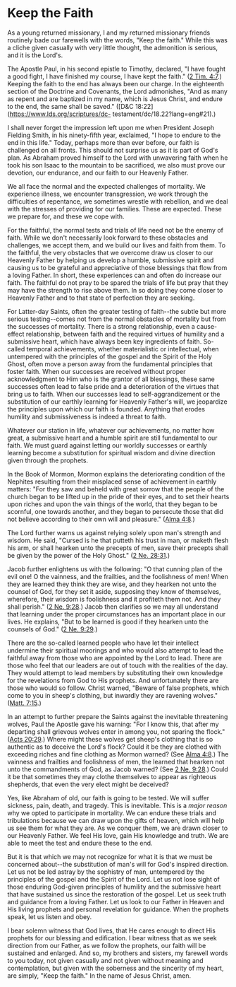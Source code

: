 # Keep the Faith

As a young returned missionary, I and my returned missionary friends routinely
bade our farewells with the words, "Keep the faith." While this was a cliche
given casually with very little thought, the admonition is serious, and it is
the Lord's.

The Apostle Paul, in his second epistle to Timothy, declared, "I have fought a
good fight, I have finished my course, I have kept the faith." ([2 Tim.
4:7](https://www.lds.org/scriptures/nt/2-tim/4.7?lang=eng#6).) Keeping the
faith to the end has always been our charge. In the eighteenth section of the
Doctrine and Covenants, the Lord admonishes, "And as many as repent and are
baptized in my name, which is Jesus Christ, and endure to the end, the same
shall be saved." ([D&amp;C 18:22](https://www.lds.org/scriptures/dc-
testament/dc/18.22?lang=eng#21).)

I shall never forget the impression left upon me when President Joseph
Fielding Smith, in his ninety-fifth year, exclaimed, "I hope to endure to the
end in this life." Today, perhaps more than ever before, our faith is
challenged on all fronts. This should not surprise us as it is part of God's
plan. As Abraham proved himself to the Lord with unwavering faith when he took
his son Isaac to the mountain to be sacrificed, we also must prove our
devotion, our endurance, and our faith to our Heavenly Father.

We all face the normal and the expected challenges of mortality. We experience
illness, we encounter transgression, we work through the difficulties of
repentance, we sometimes wrestle with rebellion, and we deal with the stresses
of providing for our families. These are expected. These we prepare for, and
these we cope with.

For the faithful, the normal tests and trials of life need not be the enemy of
faith. While we don't necessarily look forward to these obstacles and
challenges, we accept them, and we build our lives and faith from them. To the
faithful, the very obstacles that we overcome draw us closer to our Heavenly
Father by helping us develop a humble, submissive spirit and causing us to be
grateful and appreciative of those blessings that flow from a loving Father.
In short, these experiences can and often do increase our faith. The faithful
do not pray to be spared the trials of life but pray that they may have the
strength to rise above them. In so doing they come closer to Heavenly Father
and to that state of perfection they are seeking.

For Latter-day Saints, often the greater testing of faith--the subtle but more
serious testing--comes not from the normal obstacles of mortality but from the
successes of mortality. There is a strong relationship, even a cause-effect
relationship, between faith and the required virtues of humility and a
submissive heart, which have always been key ingredients of faith. So-called
temporal achievements, whether materialistic or intellectual, when untempered
with the principles of the gospel and the Spirit of the Holy Ghost, often move
a person away from the fundamental principles that foster faith. When our
successes are received without proper acknowledgment to Him who is the grantor
of all blessings, these same successes often lead to false pride and a
deterioration of the virtues that bring us to faith. When our successes lead
to self-aggrandizement or the substitution of our earthly learning for
Heavenly Father's will, we jeopardize the principles upon which our faith is
founded. Anything that erodes humility and submissiveness is indeed a threat
to faith.

Whatever our station in life, whatever our achievements, no matter how great,
a submissive heart and a humble spirit are still fundamental to our faith. We
must guard against letting our worldly successes or earthly learning become a
substitution for spiritual wisdom and divine direction given through the
prophets.

In the Book of Mormon, Mormon explains the deteriorating condition of the
Nephites resulting from their misplaced sense of achievement in earthly
matters: "For they saw and beheld with great sorrow that the people of the
church began to be lifted up in the pride of their eyes, and to set their
hearts upon riches and upon the vain things of the world, that they began to
be scornful, one towards another, and they began to persecute those that did
not believe according to their own will and pleasure." ([Alma
4:8](https://www.lds.org/scriptures/bofm/alma/4.8?lang=eng#7).)

The Lord further warns us against relying solely upon man's strength and
wisdom. He said, "Cursed is he that putteth his trust in man, or maketh flesh
his arm, or shall hearken unto the precepts of men, save their precepts shall
be given by the power of the Holy Ghost." ([2 Ne.
28:31](https://www.lds.org/scriptures/bofm/2-ne/28.31?lang=eng#30).)

Jacob further enlightens us with the following: "O that cunning plan of the
evil one! O the vainness, and the frailties, and the foolishness of men! When
they are learned they think they are wise, and they hearken not unto the
counsel of God, for they set it aside, supposing they know of themselves,
wherefore, their wisdom is foolishness and it profiteth them not. And they
shall perish." ([2 Ne.
9:28](https://www.lds.org/scriptures/bofm/2-ne/9.28?lang=eng#27).) Jacob then
clarifies so we may all understand that learning under the proper
circumstances has an important place in our lives. He explains, "But to be
learned is good if they hearken unto the counsels of God." ([2 Ne.
9:29](https://www.lds.org/scriptures/bofm/2-ne/9.29?lang=eng#28).)

There are the so-called learned people who have let their intellect undermine
their spiritual moorings and who would also attempt to lead the faithful away
from those who are appointed by the Lord to lead. There are those who feel
that our leaders are out of touch with the realities of the day. They would
attempt to lead members by substituting their own knowledge for the
revelations from God to His prophets. And unfortunately there are those who
would so follow. Christ warned, "Beware of false prophets, which come to you
in sheep's clothing, but inwardly they are ravening wolves." ([Matt.
7:15](https://www.lds.org/scriptures/nt/matt/7.15?lang=eng#14).)

In an attempt to further prepare the Saints against the inevitable threatening
wolves, Paul the Apostle gave his warning: "For I know this, that after my
departing shall grievous wolves enter in among you, not sparing the flock."
([Acts 20:29](https://www.lds.org/scriptures/nt/acts/20.29?lang=eng#28).)
Where might these wolves get sheep's clothing that is so authentic as to
deceive the Lord's flock? Could it be they are clothed with exceeding riches
and fine clothing as Mormon warned? (See [Alma
4:8](https://www.lds.org/scriptures/bofm/alma/4.8?lang=eng#7).) The vainness
and frailties and foolishness of men, the learned that hearken not unto the
commandments of God, as Jacob warned? (See [2 Ne.
9:28](https://www.lds.org/scriptures/bofm/2-ne/9.28?lang=eng#27).) Could it be
that sometimes they may clothe themselves to appear as righteous shepherds,
that even the very elect might be deceived?

Yes, like Abraham of old, our faith is going to be tested. We will suffer
sickness, pain, death, and tragedy. This is inevitable. This is a _major
reason_ why we opted to participate in mortality. We can endure these trials
and tribulations because we can draw upon the gifts of heaven, which will help
us see them for what they are. As we conquer them, we are drawn closer to our
Heavenly Father. We feel His love, gain His knowledge and truth. We are able
to meet the test and endure these to the end.

But it is that which we may not recognize for what it is that we must be
concerned about--the substitution of man's will for God's inspired direction.
Let us not be led astray by the sophistry of man, untempered by the principles
of the gospel and the Spirit of the Lord. Let us not lose sight of those
enduring God-given principles of humility and the submissive heart that have
sustained us since the restoration of the gospel. Let us seek truth and
guidance from a loving Father. Let us look to our Father in Heaven and His
living prophets and personal revelation for guidance. When the prophets speak,
let us listen and obey.

I bear solemn witness that God lives, that He cares enough to direct His
prophets for our blessing and edification. I bear witness that as we seek
direction from our Father, as we follow the prophets, our faith will be
sustained and enlarged. And so, my brothers and sisters, my farewell words to
you today, not given casually and not given without meaning and contemplation,
but given with the soberness and the sincerity of my heart, are simply, "Keep
the faith." In the name of Jesus Christ, amen.

